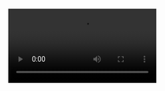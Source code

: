 ![](https://user-images.githubusercontent.com/69259825/130265524-bdb96fbf-e973-466b-891d-fb77d81a9267.mp4)




